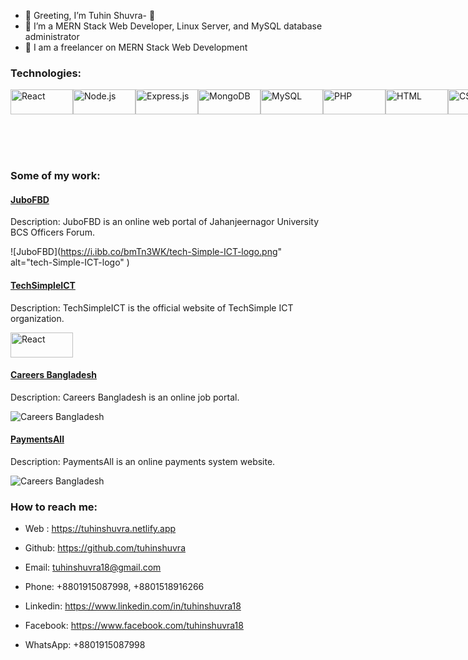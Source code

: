 - 👋 Greeting, I’m Tuhin Shuvra- 👀 
- 🌱 I’m a MERN Stack Web Developer,  Linux Server, and MySQL database administrator
- 💞️ I am a freelancer on MERN Stack Web Development



### Technologies:
<div style="display: flex; justify-content: space-between; align-items: center;">

<img src="https://img.shields.io/badge/-React-61DAFB?style=flat&logo=react&logoColor=white" alt="React" width="100" height="40"/>
<img src="https://img.shields.io/badge/-Node.js-339933?style=flat&logo=node.js&logoColor=white" alt="Node.js" width="100" height="40"/>
<img src="https://img.shields.io/badge/-Express.js-000000?style=flat&logo=express&logoColor=white&color=61dafb" alt="Express.js" width="100" height="40"/>
<img src="https://img.shields.io/badge/-MongoDB-47A248?style=flat&logo=mongodb&logoColor=white" alt="MongoDB" width="100" height="40"/>
<img src="https://img.shields.io/badge/-MySQL-4479A1?style=flat&logo=mysql&logoColor=white" alt="MySQL" width="100" height="40"/>
<img src="https://img.shields.io/badge/-PHP-777BB4?style=flat&logo=php&logoColor=white" alt="PHP" width="100" height="40"/>
<img src="https://img.shields.io/badge/-HTML-E34F26?style=flat&logo=html5&logoColor=white" alt="HTML" width="100" height="40"/>
<img src="https://img.shields.io/badge/-CSS-1572B6?style=flat&logo=css3&logoColor=white" alt="CSS" width="100" height="40"/>
<img src="https://img.shields.io/badge/-Bootstrap-563D7C?style=flat&logo=bootstrap&logoColor=white" alt="Bootstrap" width="100" height="40"/>
<img src="https://img.shields.io/badge/-Tailwind_CSS-38B2AC?style=flat&logo=tailwind-css&logoColor=white" alt="Tailwind CSS" width="100" height="40"/>
<img src="https://img.shields.io/badge/-Firebase-FFCA28?style=flat&logo=firebase&logoColor=white" alt="Firebase" width="100" height="40"/>

</div>

</br> </br></br>

### Some of my work:

#### [JuboFBD](https://jubofbd.com)

Description: JuboFBD is an online web portal of  Jahanjeernagor University BCS Officers Forum.

![JuboFBD](https://i.ibb.co/bmTn3WK/tech-Simple-ICT-logo.png" alt="tech-Simple-ICT-logo" )

#### [TechSimpleICT](https://www.techsimpleict.com)

Description: TechSimpleICT is the official website of TechSimple ICT organization.

<img src="path/to/techsimpleict-screenshot.jpg?style=flat&logo=react&logoColor=white" alt="React" width="100" height="40"/>

#### [Careers Bangladesh](https://careersbangladesh.com)

Description: Careers Bangladesh is an online job portal.

![Careers Bangladesh](path/to/careersbangladesh-screenshot.jpg)

#### [PaymentsAll](https://paymentsall.netlify.app/)

Description: PaymentsAll is an online payments system website.

![Careers Bangladesh](path/to/careersbangladesh-screenshot.jpg)

</div>





### How to reach me:
- Web : https://tuhinshuvra.netlify.app
- Github: https://github.com/tuhinshuvra
- Email: tuhinshuvra18@gmail.com

- Phone: +8801915087998, +8801518916266
- Linkedin: https://www.linkedin.com/in/tuhinshuvra18
- Facebook: https://www.facebook.com/tuhinshuvra18
- WhatsApp: +8801915087998



<!---
tuhinshuvra/tuhinshuvra is a ✨ special ✨ repository because its `README.md` (this file) appears on your GitHub profile.
You can click the Preview link to take a look at your changes.
--->
